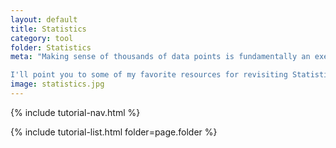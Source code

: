```yaml
---
layout: default
title: Statistics
category: tool
folder: Statistics
meta: "Making sense of thousands of data points is fundamentally an exercise involving statistics.

I'll point you to some of my favorite resources for revisiting Statistics, and give you a crash course in the most useful concepts when it comes to data analysis and data science."
image: statistics.jpg
---
```

{% include tutorial-nav.html %}

{% include tutorial-list.html folder=page.folder %}
